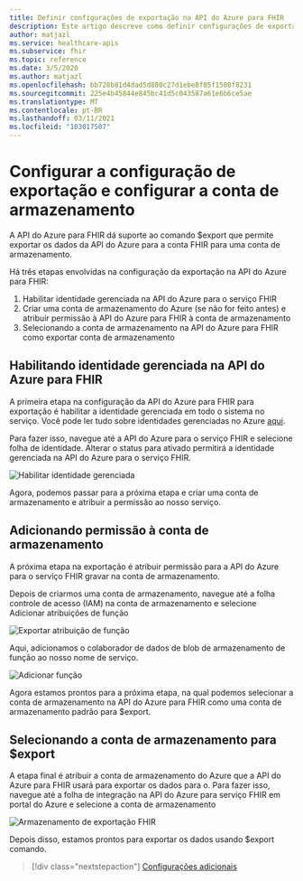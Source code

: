 ```yaml
---
title: Definir configurações de exportação na API do Azure para FHIR
description: Este artigo descreve como definir configurações de exportação na API do Azure para FHIR
author: matjazl
ms.service: healthcare-apis
ms.subservice: fhir
ms.topic: reference
ms.date: 3/5/2020
ms.author: matjazl
ms.openlocfilehash: bb728b81d4dad5d880c27d1ebe8f85f1508f8231
ms.sourcegitcommit: 225e4b45844e845bc41d5c043587a61e6b6ce5ae
ms.translationtype: MT
ms.contentlocale: pt-BR
ms.lasthandoff: 03/11/2021
ms.locfileid: "103017507"
---
```

# <a name="configure-export-setting-and-set-up-the-storage-account"></a>Configurar a configuração de exportação e configurar a conta de armazenamento

A API do Azure para FHIR dá suporte ao comando $export que permite exportar os dados da API do Azure para a conta FHIR para uma conta de armazenamento.

Há três etapas envolvidas na configuração da exportação na API do Azure para FHIR:

1. Habilitar identidade gerenciada na API do Azure para o serviço FHIR
2. Criar uma conta de armazenamento do Azure (se não for feito antes) e atribuir permissão à API do Azure para FHIR à conta de armazenamento
3. Selecionando a conta de armazenamento na API do Azure para FHIR como exportar conta de armazenamento

## <a name="enabling-managed-identity-on-azure-api-for-fhir"></a>Habilitando identidade gerenciada na API do Azure para FHIR

A primeira etapa na configuração da API do Azure para FHIR para exportação é habilitar a identidade gerenciada em todo o sistema no serviço. Você pode ler tudo sobre identidades gerenciadas no Azure [aqui](../../active-directory/managed-identities-azure-resources/overview.md).

Para fazer isso, navegue até a API do Azure para o serviço FHIR e selecione folha de identidade. Alterar o status para ativado permitirá a identidade gerenciada na API do Azure para o serviço FHIR.

![Habilitar identidade gerenciada](media/export-data/fhir-mi-enabled.png)

Agora, podemos passar para a próxima etapa e criar uma conta de armazenamento e atribuir a permissão ao nosso serviço.

## <a name="adding-permission-to-storage-account"></a>Adicionando permissão à conta de armazenamento

A próxima etapa na exportação é atribuir permissão para a API do Azure para o serviço FHIR gravar na conta de armazenamento.

Depois de criarmos uma conta de armazenamento, navegue até a folha controle de acesso (IAM) na conta de armazenamento e selecione Adicionar atribuições de função

![Exportar atribuição de função](media/export-data/fhir-export-role-assignment.png)

Aqui, adicionamos o colaborador de dados de blob de armazenamento de função ao nosso nome de serviço.

![Adicionar função](media/export-data/fhir-export-role-add.png)

Agora estamos prontos para a próxima etapa, na qual podemos selecionar a conta de armazenamento na API do Azure para FHIR como uma conta de armazenamento padrão para $export.

## <a name="selecting-the-storage-account-for-export"></a>Selecionando a conta de armazenamento para $export

A etapa final é atribuir a conta de armazenamento do Azure que a API do Azure para FHIR usará para exportar os dados para o. Para fazer isso, navegue até a folha de integração na API do Azure para serviço FHIR em portal do Azure e selecione a conta de armazenamento

![Armazenamento de exportação FHIR](media/export-data/fhir-export-storage.png)

Depois disso, estamos prontos para exportar os dados usando $export comando.

>[!div class="nextstepaction"]
>[Configurações adicionais](azure-api-for-fhir-additional-settings.md)
